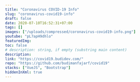 ```yaml
---
title: "Coronavirus COVID-19 Info"
slug: "coronavirus-covid19-info"
draft: false
date: 2020-07-10T16:52:31+07:00
tags: []
images: ["/uploads/compressed/coronavirus-covid19-info.png"]
youtube: "pL7apH9dhlo"
featuredImg:
toc: false
# description: string, if empty (substring main content)
description:
link: "https://covid19.budidev.com/"
repo: "https://github.com/budimanfajarf/covid19"
stacks: ["VueJS", "Bootstrap"]
hiddenInXml: true
---
```



